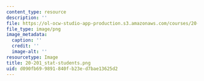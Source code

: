 ```yaml
---
content_type: resource
description: ''
file: https://ol-ocw-studio-app-production.s3.amazonaws.com/courses/20-201-mechanisms-of-drug-actions-fall-2013/d090fb699891840fb23ed7bae13625d2_20-201_stat-students.png
file_type: image/png
image_metadata:
  caption: ''
  credit: ''
  image-alt: ''
resourcetype: Image
title: 20-201_stat-students.png
uid: d090fb69-9891-840f-b23e-d7bae13625d2
---
```

